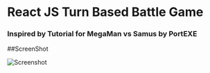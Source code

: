 # React JS Turn Based Battle Game

### Inspired by Tutorial for MegaMan vs Samus by PortEXE


##ScreenShot

![Screenshot](/public/assets/v1screen.png)
